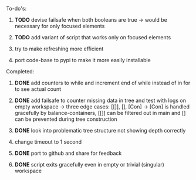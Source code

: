 To-do\'s:

1.  **TODO** devise failsafe when both booleans are true -\>
    would be necessary for only focused elements

2.  **TODO** add variant of script that works only on focused
    elements

3.  try to make refreshing more efficient

4.  port code-base to pypi to make it more easily installable

Completed:

1.  **DONE** add counters to while and increment end of while
    instead of in for to see actual count

2.  **DONE** add failsafe to counter missing data in tree and
    test with logs on empty workspace -\> three edge cases: \[\[\]\],
    \[\], \[Con\] -\> \[Con\] is handled gracefully by
    balance-containers, \[\[\]\] can be filtered out in main and \[\]
    can be prevented during tree construction

3.  **DONE** look into problematic tree structure not showing
    depth correctly

4.  change timeout to 1 second

5.  **DONE** port to github and share for feedback

6.  **DONE** script exits gracefully even in empty or trivial
    (singular) workspace

